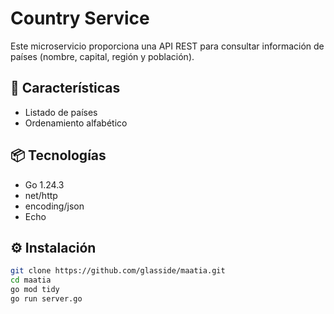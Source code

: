 # Country Service

Este microservicio proporciona una API REST para consultar información de países (nombre, capital, región y población).

## 🚀 Características

- Listado de países
- Ordenamiento alfabético

## 📦 Tecnologías

- Go 1.24.3
- net/http
- encoding/json
- Echo

## ⚙️ Instalación

```bash
git clone https://github.com/glasside/maatia.git
cd maatia
go mod tidy
go run server.go
